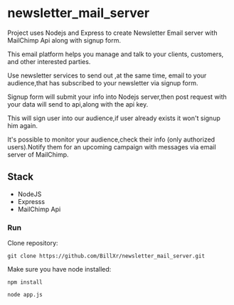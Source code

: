# newsletter_mail_server

Project uses Nodejs and Express to create Newsletter Email server with MailChimp Api along with signup form.

This email platform helps you manage and talk to your clients, customers, and other interested parties.

Use newsletter services to send out ,at the same time, email to your audience,that has subscribed to your newsletter via signup form.

Signup form will submit your info into Nodejs server,then post request with your data will send to api,along with the api key.

This will sign user into our audience,if user already exists it won't signup him again.

It's possible to monitor your audience,check their info (only authorized users).Notify them for an upcoming campaign with messages via email server of MailChimp.

## Stack
+ NodeJS
+ Expresss
+ MailChimp Api


### Run

Clone repository:

    git clone https://github.com/BillXr/newsletter_mail_server.git

Make sure you have node installed:
    
    npm install
    
    node app.js


